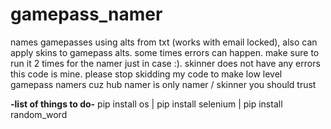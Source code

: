 # gamepass_namer
names gamepasses using alts from txt (works with email locked), also can apply skins to gamepass alts.
some times errors can happen. make sure to run it 2 times for the namer just in case :). skinner does not have any errors
this code is mine. please stop skidding my code to make low level gamepass namers cuz hub namer is only namer / skinner you should trust

**-list of things to do-**
pip install os |
pip install selenium |
pip install random_word
